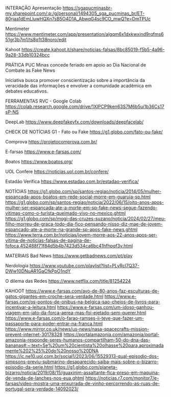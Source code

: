 INTERAÇÃO
Apresentação
https://sgapucminasbr-my.sharepoint.com/:p:/g/personal/1494305_sga_pucminas_br/ET-80rjaa1dEmLluwHQXn7sB5O4D1A_AbwqG4sc9CO_mwQ?e=DmTPUc

Mentimeter
https://www.mentimeter.com/app/presentation/algqm6x1dxkwxind9rqfms651gr3b7m1/ts8q1t38noro/edit

Kahoot
https://create.kahoot.it/share/noticias-falsas/8bc85019-f5b5-4a96-9a28-33db10324bcc


PRÁTICA
PUC Minas concede feriado em apoio ao Dia Nacional de Combate às Fake News

Iniciativa busca promover conscientização sobre a importância da veracidade das informações e envolver a comunidade acadêmica em debates educativos.



FERRAMENTAS
RVC - Google Colab
https://colab.research.google.com/drive/1XIPCP9ken63S7M6b5ui1b36Cs17sP-NS

DeepLab
https://www.deepfakevfx.com/downloads/deepfacelab/


CHECK DE NOTÍCIAS
G1 - Fato ou Fake
https://g1.globo.com/fato-ou-fake/

Comprova
https://projetocomprova.com.br/

E-farsas
https://www.e-farsas.com/

Boatos
https://www.boatos.org/

UOL Confere
https://noticias.uol.com.br/confere/

Estadão Verifica
https://www.estadao.com.br/estadao-verifica/


NOTÍCIAS
https://g1.globo.com/sp/santos-regiao/noticia/2014/05/mulher-espancada-apos-boatos-em-rede-social-morre-em-guaruja-sp.html
https://g1.globo.com/sp/santos-regiao/noticia/2022/06/15/oito-anos-apos-mulher-ser-espancada-ate-a-morte-em-sp-fake-news-segue-fazendo-vitimas-como-o-turista-queimado-vivo-no-mexico.ghtml
https://g1.globo.com/sp/mogi-das-cruzes-suzano/noticia/2024/02/27/meu-filho-morreu-de-graca-todo-dia-fico-pensando-nisso-diz-mae-de-jovem-espancado-ate-a-morte-na-grande-sp-apos-fake-news.ghtml
https://www.terra.com.br/noticias/jovem-morre-aos-22-anos-apos-ser-vitima-de-noticias-falsas-de-pagina-de-fofoca,452488f71f84d5b4b7423d534ca6bc41hfhpqf3v.html


MATERIAIS
Bad News
https://www.getbadnews.com/pt/play
 
Nerdologia
https://www.youtube.com/playlist?list=PLyRcl7Q37-DWw10DNuAR1GaCfkPpO1ndY

O dilema das Redes
https://www.netflix.com/title/81254224


KAHOOT
https://www.e-farsas.com/avo-de-80-anos-faz-esculturas-de-gatos-gigantes-em-croche-sera-verdade.html
https://www.e-farsas.com/os-pontos-de-onibus-na-belgica-sao-cheios-de-livros-para-incentivar-a-leitura.html
https://www.e-farsas.com/um-idoso-ganhou-viagem-em-jato-da-forca-aerea-mas-foi-ejetado-sem-querer.html
https://www.e-farsas.com/o-farao-ramses-ii-teve-que-fazer-um-passaporte-para-poder-entrar-na-franca.html
https://www.mirror.co.uk/news/us-news/nasa-spacecrafts-mission-prevent-internet-30178328
https://portalamazonia.com/amazonia/portal-amazonia-responde-seres-humanos-compartilham-50-do-dna-das-bananas#:~:text=Se%20um%20cientista%20olhasse%20para,aproximadamente%202%25%20do%20nosso%20DNA
https://jc.ne10.uol.com.br/social1/2023/06/15529313-qual-episodio-dos-simpsons-previu-submarino-desaparecido-saiba-mais-sobre-o-bizarro-episodio-da-serie.html
https://g1.globo.com/planeta-bizarro/noticia/2019/08/15/guaxinim-assaltante-fica-preso-em-maquina-de-venda-de-lanches-nos-eua.ghtml
https://noticias.r7.com/monitor7/e-farsas/video-mostra-uma-enxurrada-de-vinho-percorrendo-as-ruas-de-portugal-sera-verdade-14092023/
